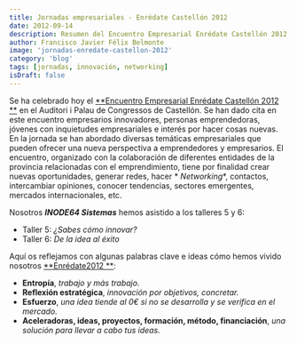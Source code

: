 ```yaml
---
title: Jornadas empresariales - Enrédate Castellón 2012
date: 2012-09-14
description: Resumen del Encuentro Empresarial Enrédate Castellón 2012, destacando talleres, networking y claves para la innovación y el emprendimiento.
author: Francisco Javier Félix Belmonte
image: 'jornadas-enredate-castellon-2012'
category: 'blog'
tags: [jornadas, innovación, networking]
isDraft: false
---
```


Se ha celebrado hoy el [**Encuentro Empresarial Enrédate Castellón 2012
**](https://ceeicastellon.emprenemjunts.es/index.php?op=63&mn=1196) en el Auditori i Palau de Congressos de Castellón. Se
han dado cita en este encuentro empresarios innovadores, personas emprendedoras, jóvenes con inquietudes empresariales e
interés por hacer cosas nuevas. En la jornada se han abordado diversas temáticas empresariales que pueden ofrecer una
nueva perspectiva a emprendedores y empresarios. El encuentro, organizado con la colaboración de diferentes entidades de
la provincia relacionadas con el emprendimiento, tiene por finalidad crear nuevas oportunidades, generar redes, hacer *
*Networking**, contactos, intercambiar opiniones, conocer tendencias, sectores emergentes, mercados internacionales,
etc.

Nosotros **_INODE64 Sistemas_** hemos asistido a los talleres 5 y 6:

- Taller 5: _¿Sabes cómo innovar?_
- Taller 6: _De la idea al éxito_

Aquí os reflejamos con algunas palabras clave e ideas cómo hemos vivido nosotros [**Enrédate2012
**](https://ceeicastellon.emprenemjunts.es/index.php?op=63&mn=1196):

- **Entropía**, _trabajo y más trabajo._
- **Reflexión estratégica**, _innovación por objetivos, concretar._
- **Esfuerzo**, _una idea tiende al 0€ si no se desarrolla y se verifica en el mercado._
- **Aceleradoras, ideas, proyectos, formación, método, financiación**, _una solución para llevar a cabo tus ideas._

